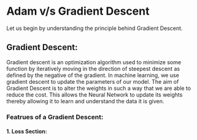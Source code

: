 # Adam v/s Gradient Descent

Let us begin by understanding the principle behind Gradient Descent.

## Gradient Descent:
Gradient descent is an optimization algorithm used to minimize some function by iteratively moving in the direction of steepest descent as defined by the negative of the gradient. In machine learning, we use gradient descent to update the parameters of our model.
The aim of Gradient Descent is to alter the weights in such a way that we are able to reduce the cost. This allows the Neural Network to update its weights thereby allowing it to learn and understand the data it is given.

### Featrues of a Gradient Descent:

#### 1. Loss Section:
